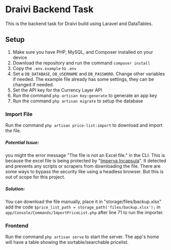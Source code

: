 # Draivi Backend Task
This is the backend task for Draivi build using Laravel and DataTables.

## Setup

 1. Make sure you have PHP, MySQL, and Composer installed on your device
 2. Download the repository and run the command `composer install`
 3. Copy the `.env.example` to `.env`
 4. Set a `DB_DATABASE`, `DB_USERNAME` and `DB_PASSWORD`. Change other variables if needed. The example file already has some settings, they can be changed if needed.
 5. Set the API key for the Currency Layer API
 6. Run the command `php artisan key:generate` to generate an app key
 7. Run the command `php artisan migrate` to setup the database

### Import File
Run the command `php artisan price-list:import` to download and import the file.

##### Potential Issue:
you might the error message "The file is not an Excel file." in the CLI. This is because the excel file is being protected by "[Imperva Incapsula](https://www.imperva.com/)". It detected and prevents any scripts or scrapers from downloading the file. There are some ways to bypass the security like using a headless browser. But this is out of scope for this project.

##### Solution:
You can download the file manually, place it in "storage/files/backup.xlsx" add the code `$price_list_path = storage_path('files/backup.xlsx');` in `app/Console/Commands/ImportPriceList.php` after line 71 to run the importer.

### Frontend
Run the command `php artisan serve` to start the server. The app's home will have a table showing the sortable/searchable pricelist.
